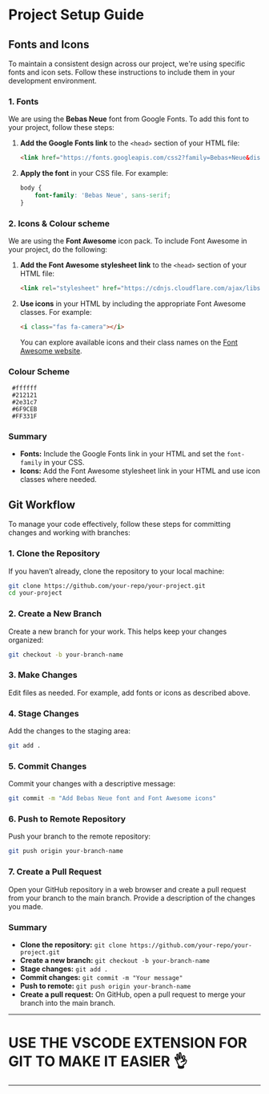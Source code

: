 

# Project Setup Guide

## Fonts and Icons

To maintain a consistent design across our project, we're using specific fonts and icon sets. Follow these instructions to include them in your development environment.

### 1. Fonts

We are using the **Bebas Neue** font from Google Fonts. To add this font to your project, follow these steps:

1. **Add the Google Fonts link** to the `<head>` section of your HTML file:

    ```html
    <link href="https://fonts.googleapis.com/css2?family=Bebas+Neue&display=swap" rel="stylesheet">
    ```

2. **Apply the font** in your CSS file. For example:

    ```css
    body {
        font-family: 'Bebas Neue', sans-serif;
    }
    ```

### 2. Icons & Colour scheme

We are using the **Font Awesome** icon pack. To include Font Awesome in your project, do the following:

1. **Add the Font Awesome stylesheet link** to the `<head>` section of your HTML file:

    ```html
    <link rel="stylesheet" href="https://cdnjs.cloudflare.com/ajax/libs/font-awesome/6.5.2/css/all.min.css">
    ```

2. **Use icons** in your HTML by including the appropriate Font Awesome classes. For example:

    ```html
    <i class="fas fa-camera"></i>
    ```

    You can explore available icons and their class names on the [Font Awesome website](https://fontawesome.com/icons).
### Colour Scheme
     #ffffff 
     #212121
     #2e31c7
     #6F9CEB
     #FF331F
### Summary

- **Fonts:** Include the Google Fonts link in your HTML and set the `font-family` in your CSS.
- **Icons:** Add the Font Awesome stylesheet link in your HTML and use icon classes where needed.

## Git Workflow

To manage your code effectively, follow these steps for committing changes and working with branches:

### 1. Clone the Repository

If you haven’t already, clone the repository to your local machine:

```bash
git clone https://github.com/your-repo/your-project.git
cd your-project
```

### 2. Create a New Branch

Create a new branch for your work. This helps keep your changes organized:

```bash
git checkout -b your-branch-name
```

### 3. Make Changes

Edit files as needed. For example, add fonts or icons as described above.

### 4. Stage Changes

Add the changes to the staging area:

```bash
git add .
```

### 5. Commit Changes

Commit your changes with a descriptive message:

```bash
git commit -m "Add Bebas Neue font and Font Awesome icons"
```

### 6. Push to Remote Repository

Push your branch to the remote repository:

```bash
git push origin your-branch-name
```

### 7. Create a Pull Request

Open your GitHub repository in a web browser and create a pull request from your branch to the main branch. Provide a description of the changes you made.

### Summary

- **Clone the repository:** `git clone https://github.com/your-repo/your-project.git`
- **Create a new branch:** `git checkout -b your-branch-name`
- **Stage changes:** `git add .`
- **Commit changes:** `git commit -m "Your message"`
- **Push to remote:** `git push origin your-branch-name`
- **Create a pull request:** On GitHub, open a pull request to merge your branch into the main branch.

---
# USE THE VSCODE EXTENSION FOR GIT TO MAKE IT EASIER 👌

---
